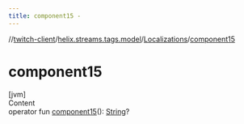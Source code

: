 ```yaml
---
title: component15 -
---
```

//[twitch-client](../../index.md)/[helix.streams.tags.model](../index.md)/[Localizations](index.md)/[component15](component15.md)



# component15  
[jvm]  
Content  
operator fun [component15](component15.md)(): [String](https://kotlinlang.org/api/latest/jvm/stdlib/kotlin/-string/index.html)?  



